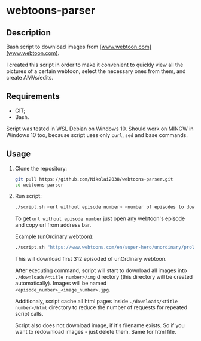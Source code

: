 # webtoons-parser

## Description

Bash script to download images from [www.webtoon.com](www.webtoon.com).

I created this script in order to make it convenient to quickly view all the pictures of a certain webtoon, select the necessary ones from them, and create AMVs/edits.

## Requirements

- GIT;
- Bash.

Script was tested in WSL Debian on Windows 10. Should work on MINGW in Windows 10 too, because script uses only `curl`, `sed` and base commands.

## Usage

1. Clone the repository:

    ```bash
    git pull https://github.com/Nikolai2038/webtoons-parser.git
    cd webtoons-parser
    ```

2. Run script:

    ```bash
    ./script.sh <url without episode number> <number of episodes to download>
    ```

    To get `url without episode number` just open any webtoon's episode and copy url from address bar.

    Example ([unOrdinary](https://www.webtoons.com/en/super-hero/unordinary/list?title_no=679) webtoon):

    ```bash
    ./script.sh "https://www.webtoons.com/en/super-hero/unordinary/prologue/viewer?title_no=679&episode_no=" "312"
    ```

    This will download first 312 episoded of unOrdinary webtoon.

    After executing command, script will start to download all images into `./downloads/<title number>/img` directory (this directory will be created automatically). Images will be named `<episode_number>_<image_number>.jpg`.

    Additionaly, script cache all html pages inside `./downloads/<title number>/html` directory to reduce the number of requests for repeated script calls.

    Script also does not download image, if it's filename exists. So if you want to redownload images - just delete them. Same for html file.
